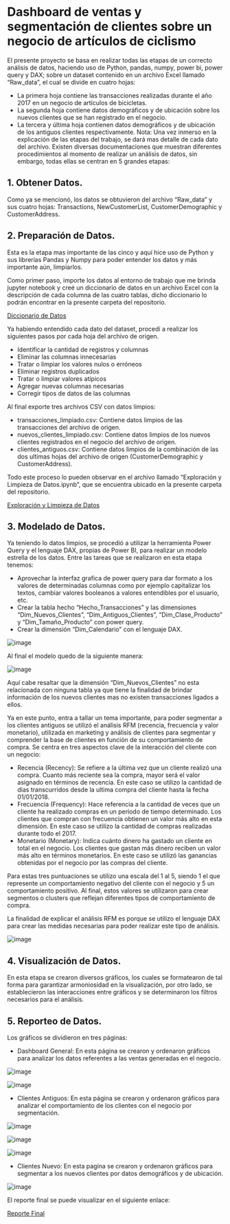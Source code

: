 # Dashboard de ventas y segmentación de clientes sobre un negocio de artículos de ciclismo

El presente proyecto se basa en realizar todas las etapas de un correcto análisis de datos, haciendo uso de Python, pandas, numpy, power bi, power query y DAX; sobre un dataset contenido en un archivo Excel llamado “Raw_data”, el cual se divide en cuatro hojas:
-	La primera hoja contiene las transacciones realizadas durante el año 2017 en un negocio de artículos de bicicletas.
-	La segunda hoja contiene datos demográficos y de ubicación sobre los nuevos clientes que se han registrado en el negocio.
-	La tercera y última hoja contienen datos demográficos y de ubicación de los antiguos clientes respectivamente.
Nota: Una vez inmerso en la explicación de las etapas del trabajo, se dará mas detalle de cada dato del archivo.
Existen diversas documentaciones que muestran diferentes procedimientos al momento de realizar un análisis de datos, sin embargo, todas ellas se centran en 5 grandes etapas:

## 1.	Obtener Datos.
Como ya se mencionó, los datos se obtuvieron del archivo “Raw_data” y sus cuatro hojas: Transactions, NewCustomerList, CustomerDemographic y CustomerAddress.

## 2.	Preparación de Datos.
Esta es la etapa mas importante de las cinco y aquí hice uso de Python y sus librerías Pandas y Numpy para poder entender los datos y más importante aún, limpiarlos.

Como primer paso, importe los datos al entorno de trabajo que me brinda jupyter notebook y creé un diccionario de datos en un archivo Excel con la descripción de cada columna de las cuatro tablas, dicho diccionario lo podrán encontrar en la presente carpeta del repositorio.

[Diccionario de Datos](Diccionario%20de%20Datos.xlsx)

Ya habiendo entendido cada dato del dataset, procedí a realizar los siguientes pasos por cada hoja del archivo de origen.

-	Identificar la cantidad de registros y columnas
-	Eliminar las columnas innecesarias
-	Tratar o limpiar los valores nulos o erróneos
-	Eliminar registros duplicados
-	Tratar o limpiar valores atípicos
-	Agregar nuevas columnas necesarias 
-	Corregir tipos de datos de las columnas

Al final exporte tres archivos CSV con datos limpios:

-	transacciones_limpiado.csv: Contiene datos limpios de las transacciones del archivo de origen.
-	nuevos_clientes_limpiado.csv: Contiene datos limpios de los nuevos clientes registrados en el negocio del archivo de origen.
-	clientes_antiguos.csv: Contiene datos limpios de la combinación de las dos ultimas hojas del archivo de origen (CustomerDemographic y CustomerAddress).

Todo este proceso lo pueden observar en el archivo llamado “Exploración y Limpieza de Datos.ipynb”, que se encuentra ubicado en la presente carpeta del repositorio.

[Exploración y Limpieza de Datos](Exploracion%20y%20Limpieza%20de%20Datos.ipynb)

## 3.	Modelado de Datos.
Ya teniendo lo datos limpios, se procedió a utilizar la herramienta Power Query y el lenguaje DAX, propias de Power BI, para realizar un modelo estrella de los datos. Entre las tareas que se realizaron en esta etapa tenemos:

-	Aprovechar la interfaz grafica de power query para dar formato a los valores de determinadas columnas como por ejemplo capitalizar los textos, cambiar valores booleanos a valores entendibles por el usuario, etc.
-	Crear la tabla hecho “Hecho_Transacciones” y las dimensiones “Dim_Nuevos_Clientes”, “Dim_Antiguos_Clientes”, “Dim_Clase_Producto” y “Dim_Tamaño_Producto” con power query.
-	Crear la dimensión “Dim_Calendario” con el lenguaje DAX.
  
  ![image](https://github.com/JeanEdinson/Analisis-de-Datos-Portafolio/assets/51329337/5a7d8a42-53a3-4412-86c1-8497bb8e6ce3)

Al final el modelo quedo de la siguiente manera:

![image](https://github.com/JeanEdinson/Analisis-de-Datos-Portafolio/assets/51329337/fc3b367c-7d05-4c87-87b3-6bbd6e642b4a)

Aquí cabe resaltar que la dimensión “Dim_Nuevos_Clientes” no esta relacionada con ninguna tabla ya que tiene la finalidad de brindar información de los nuevos clientes mas no existen transacciones ligados a ellos.

Ya en este punto, entra a tallar un tema importante, para poder segmentar a los clientes antiguos se utilizó el análisis RFM (recencia, frecuencia y valor monetario), utilizada en marketing y análisis de clientes para segmentar y comprender la base de clientes en función de su comportamiento de compra. Se centra en tres aspectos clave de la interacción del cliente con un negocio:
-	Recencia (Recency): Se refiere a la última vez que un cliente realizó una compra. Cuanto más reciente sea la compra, mayor será el valor asignado en términos de recencia. En este caso se utilizo la cantidad de días transcurridos desde la ultima compra del cliente hasta la fecha 01/01/2018.
-	Frecuencia (Frequency): Hace referencia a la cantidad de veces que un cliente ha realizado compras en un período de tiempo determinado. Los clientes que compran con frecuencia obtienen un valor más alto en esta dimensión. En este caso se utilizo la cantidad de compras realizadas durante todo el 2017.
-	Monetario (Monetary): Indica cuánto dinero ha gastado un cliente en total en el negocio. Los clientes que gastan más dinero reciben un valor más alto en términos monetarios. En este caso se utilizó las ganancias obtenidas por el negocio por las compras del cliente.

Para estas tres puntuaciones se utilizo una escala del 1 al 5, siendo 1 el que represente un comportamiento negativo del cliente con el negocio y 5 un comportamiento positivo. Al final, estos valores se utilizaron para crear segmentos o clusters que reflejan diferentes tipos de comportamiento de compra.

La finalidad de explicar el análisis RFM es porque se utilizo el lenguaje DAX para crear las medidas necesarias para poder realizar este tipo de análisis.

![image](https://github.com/JeanEdinson/Analisis-de-Datos-Portafolio/assets/51329337/26baf93b-5084-4d1a-af7a-3c825ad46143)

## 4.	Visualización de Datos.
En esta etapa se crearon diversos gráficos, los cuales se formatearon de tal forma para garantizar armoniosidad en la visualización, por otro lado, se establecieron las interacciones entre gráficos y se determinaron los filtros necesarios para el análisis.

## 5.	Reporteo de Datos.

Los gráficos se dividieron en tres páginas:

-	Dashboard General: En esta página se crearon y ordenaron gráficos para analizar los datos referentes a las ventas generadas en el negocio.

![image](https://github.com/JeanEdinson/Analisis-de-Datos-Portafolio/assets/51329337/c741ad15-a2ca-455f-acf7-acc5e5b8c6ad)

![image](https://github.com/JeanEdinson/Analisis-de-Datos-Portafolio/assets/51329337/a9341747-ecac-4363-a943-721345dabed8)

-	Clientes Antiguos: En esta página se crearon y ordenaron gráficos para analizar el comportamiento de los clientes con el negocio por segmentación.

![image](https://github.com/JeanEdinson/Analisis-de-Datos-Portafolio/assets/51329337/60cac4e4-7da9-4610-97bb-97eae75e2ef0)

![image](https://github.com/JeanEdinson/Analisis-de-Datos-Portafolio/assets/51329337/630c1b5e-99df-4e75-953d-50f5a072b820)

![image](https://github.com/JeanEdinson/Analisis-de-Datos-Portafolio/assets/51329337/7a3c4c1b-47b4-4771-a9fc-a9d7eb6a3f59)

-	Clientes Nuevo: En esta pagina se crearon y ordenaron gráficos para segmentar a los nuevos clientes por datos demográficos y de ubicación.

![image](https://github.com/JeanEdinson/Analisis-de-Datos-Portafolio/assets/51329337/3cf4d47f-6396-49d9-a665-07b5d7bc069b)

El reporte final se puede visualizar en el siguiente enlace:

[Reporte Final]([https://www.google.com](https://app.powerbi.com/view?r=eyJrIjoiYjYzNTA1ZTgtZjdmZi00ZTIyLTgxODktZmExMDNkMjNjZjA1IiwidCI6ImM4MThkN2FlLTQzNmEtNGQ3MC1iODlhLWE1ZGRiYjljNWEyNSJ9)https://app.powerbi.com/view?r=eyJrIjoiYjYzNTA1ZTgtZjdmZi00ZTIyLTgxODktZmExMDNkMjNjZjA1IiwidCI6ImM4MThkN2FlLTQzNmEtNGQ3MC1iODlhLWE1ZGRiYjljNWEyNSJ9)
